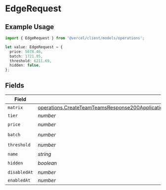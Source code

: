 # EdgeRequest

## Example Usage

```typescript
import { EdgeRequest } from '@vercel/client/models/operations';

let value: EdgeRequest = {
  price: 5678.46,
  batch: 1721.95,
  threshold: 6211.69,
  hidden: false,
};
```

## Fields

| Field        | Type                                                                                                                                                                                                                         | Required           | Description |
| ------------ | ---------------------------------------------------------------------------------------------------------------------------------------------------------------------------------------------------------------------------- | ------------------ | ----------- |
| `matrix`     | [operations.CreateTeamTeamsResponse200ApplicationJSONResponseBodyBillingInvoiceItemsEdgeRequestMatrix](../../models/operations/createteamteamsresponse200applicationjsonresponsebodybillinginvoiceitemsedgerequestmatrix.md) | :heavy_minus_sign: | N/A         |
| `tier`       | _number_                                                                                                                                                                                                                     | :heavy_minus_sign: | N/A         |
| `price`      | _number_                                                                                                                                                                                                                     | :heavy_check_mark: | N/A         |
| `batch`      | _number_                                                                                                                                                                                                                     | :heavy_check_mark: | N/A         |
| `threshold`  | _number_                                                                                                                                                                                                                     | :heavy_check_mark: | N/A         |
| `name`       | _string_                                                                                                                                                                                                                     | :heavy_minus_sign: | N/A         |
| `hidden`     | _boolean_                                                                                                                                                                                                                    | :heavy_check_mark: | N/A         |
| `disabledAt` | _number_                                                                                                                                                                                                                     | :heavy_minus_sign: | N/A         |
| `enabledAt`  | _number_                                                                                                                                                                                                                     | :heavy_minus_sign: | N/A         |
